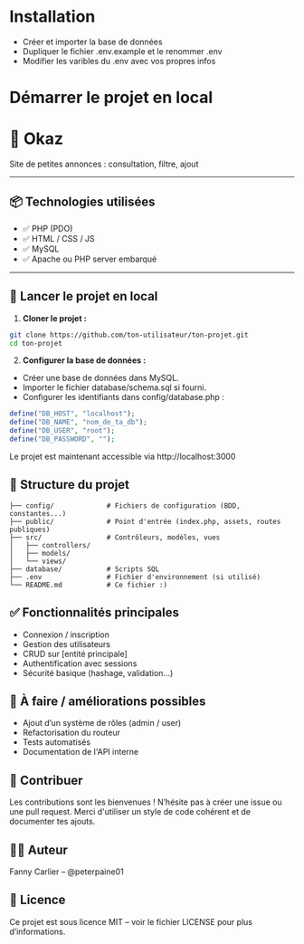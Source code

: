 # Installation

- Créer et importer la base de données
- Dupliquer le fichier .env.example et le renommer .env
- Modifier les varibles du .env avec vos propres infos

# Démarrer le projet en local

# 📁 Okaz

Site de petites annonces : consultation, filtre, ajout

---

## 📦 Technologies utilisées

- ✅ PHP (PDO)
- ✅ HTML / CSS / JS
- ✅ MySQL
- ✅ Apache ou PHP server embarqué

---

## 🚀 Lancer le projet en local

1. **Cloner le projet :**

```bash
git clone https://github.com/ton-utilisateur/ton-projet.git
cd ton-projet
```

2. **Configurer la base de données :**

- Créer une base de données dans MySQL.
- Importer le fichier database/schema.sql si fourni.
- Configurer les identifiants dans config/database.php :

```php
define("DB_HOST", "localhost");
define("DB_NAME", "nom_de_ta_db");
define("DB_USER", "root");
define("DB_PASSWORD", "");
```

Le projet est maintenant accessible via http://localhost:3000

## 📁 Structure du projet

```plaintext
├── config/             # Fichiers de configuration (BDD, constantes...)
├── public/             # Point d'entrée (index.php, assets, routes publiques)
├── src/                # Contrôleurs, modèles, vues
│   ├── controllers/
│   ├── models/
│   └── views/
├── database/           # Scripts SQL
├── .env                # Fichier d'environnement (si utilisé)
└── README.md           # Ce fichier :)
```

## ✅ Fonctionnalités principales

- Connexion / inscription
- Gestion des utilisateurs
- CRUD sur [entité principale]
- Authentification avec sessions
- Sécurité basique (hashage, validation...)

## 📌 À faire / améliorations possibles

- Ajout d’un système de rôles (admin / user)
- Refactorisation du routeur
- Tests automatisés
- Documentation de l'API interne

## 🙌 Contribuer

Les contributions sont les bienvenues ! N’hésite pas à créer une issue ou une pull request.
Merci d'utiliser un style de code cohérent et de documenter tes ajouts.

## 🧑‍💻 Auteur

Fanny Carlier – @peterpaine01

## 📄 Licence

Ce projet est sous licence MIT – voir le fichier LICENSE pour plus d’informations.
